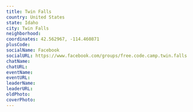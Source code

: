 ```yaml
---
title: Twin Falls
country: United States
state: Idaho
city: Twin Falls
neighborhood: 
coordinates: 42.562967, -114.460871
plusCode:
socialName: Facebook
socialURL: https://www.facebook.com/groups/free.code.camp.twin.falls
chatName:
chatURL:
eventName:
eventURL:
leaderName:
leaderURL:
oldPhoto: 
coverPhoto:
---
```

